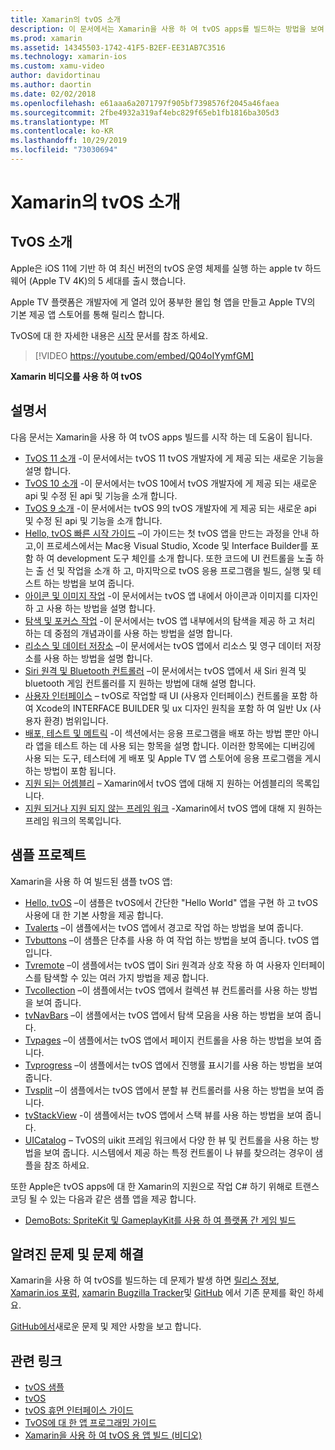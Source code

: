 ```yaml
---
title: Xamarin의 tvOS 소개
description: 이 문서에서는 Xamarin을 사용 하 여 tvOS apps를 빌드하는 방법을 보여 주는 다양 한 가이드 및 샘플에 연결 합니다. 이 가이드에서는 사용자 인터페이스 개발, 데이터 저장소, 아이콘 등의 다양 한 기능에 대해 설명 합니다.
ms.prod: xamarin
ms.assetid: 14345503-1742-41F5-B2EF-EE31AB7C3516
ms.technology: xamarin-ios
ms.custom: xamu-video
author: davidortinau
ms.author: daortin
ms.date: 02/02/2018
ms.openlocfilehash: e61aaa6a2071797f905bf7398576f2045a46faea
ms.sourcegitcommit: 2fbe4932a319af4ebc829f65eb1fb1816ba305d3
ms.translationtype: MT
ms.contentlocale: ko-KR
ms.lasthandoff: 10/29/2019
ms.locfileid: "73030694"
---
```

# <a name="introduction-to-tvos-in-xamarin"></a>Xamarin의 tvOS 소개

## <a name="introducing-tvos"></a>TvOS 소개

Apple은 iOS 11에 기반 하 여 최신 버전의 tvOS 운영 체제를 실행 하는 apple tv 하드웨어 (Apple TV 4K)의 5 세대를 출시 했습니다.

Apple TV 플랫폼은 개발자에 게 열려 있어 풍부한 몰입 형 앱을 만들고 Apple TV의 기본 제공 앱 스토어를 통해 릴리스 합니다.

TvOS에 대 한 자세한 내용은 [시작](~/ios/tvos/get-started/index.md) 문서를 참조 하세요.

> [!VIDEO https://youtube.com/embed/Q04oIYymfGM]

**Xamarin 비디오를 사용 하 여 tvOS**

## <a name="documentation"></a>설명서

다음 문서는 Xamarin을 사용 하 여 tvOS apps 빌드를 시작 하는 데 도움이 됩니다.

- [TvOS 11 소개](~/ios/tvos/platform/introduction-to-tvos11.md) -이 문서에서는 tvOS 11 tvOS 개발자에 게 제공 되는 새로운 기능을 설명 합니다.
- [TvOS 10 소개](~/ios/tvos/platform/introduction-to-tvos10/index.md) -이 문서에서는 tvOS 10에서 tvOS 개발자에 게 제공 되는 새로운 api 및 수정 된 api 및 기능을 소개 합니다.
- [TvOS 9 소개](~/ios/tvos/platform/tvos9.md) -이 문서에서는 tvOS 9의 tvOS 개발자에 게 제공 되는 새로운 api 및 수정 된 api 및 기능을 소개 합니다. 
- [Hello, tvOS 빠른 시작 가이드](~/ios/tvos/get-started/hello-tvos.md) –이 가이드는 첫 tvOS 앱을 만드는 과정을 안내 하 고,이 프로세스에서는 Mac용 Visual Studio, Xcode 및 Interface Builder를 포함 하 여 development 도구 체인를 소개 합니다. 또한 코드에 UI 컨트롤을 노출 하는 출 선 및 작업을 소개 하 고, 마지막으로 tvOS 응용 프로그램을 빌드, 실행 및 테스트 하는 방법을 보여 줍니다.
- [아이콘 및 이미지 작업](~/ios/tvos/app-fundamentals/icons-images.md) -이 문서에서는 tvOS 앱 내에서 아이콘과 이미지를 디자인 하 고 사용 하는 방법을 설명 합니다.
- [탐색 및 포커스 작업](~/ios/tvos/app-fundamentals/navigation-focus.md) -이 문서에서는 tvOS 앱 내부에서의 탐색을 제공 하 고 처리 하는 데 중점의 개념과이를 사용 하는 방법을 설명 합니다.
- [리소스 및 데이터 저장소](~/ios/tvos/app-fundamentals/resources-data-storage.md) –이 문서에서는 tvOS 앱에서 리소스 및 영구 데이터 저장소를 사용 하는 방법을 설명 합니다.
- [Siri 원격 및 Bluetooth 컨트롤러](~/ios/tvos/platform/remote-bluetooth.md) –이 문서에서는 tvOS 앱에서 새 Siri 원격 및 bluetooth 게임 컨트롤러를 지 원하는 방법에 대해 설명 합니다.
- [사용자 인터페이스](~/ios/tvos/user-interface/index.md) – tvOS로 작업할 때 UI (사용자 인터페이스) 컨트롤을 포함 하 여 Xcode의 INTERFACE BUILDER 및 ux 디자인 원칙을 포함 하 여 일반 Ux (사용자 환경) 범위입니다.
- [배포, 테스트 및 메트릭](~/ios/tvos/deploy-test/index.md) -이 섹션에서는 응용 프로그램을 배포 하는 방법 뿐만 아니라 앱을 테스트 하는 데 사용 되는 항목을 설명 합니다. 이러한 항목에는 디버깅에 사용 되는 도구, 테스터에 게 배포 및 Apple TV 앱 스토어에 응용 프로그램을 게시 하는 방법이 포함 됩니다.
- [지원 되는 어셈블리](~/ios/tvos/internals/assemblies.md) – Xamarin에서 tvOS 앱에 대해 지 원하는 어셈블리의 목록입니다.
- [지원 되거나 지원 되지 않는 프레임 워크](~/ios/tvos/internals/frameworks.md) -Xamarin에서 tvOS 앱에 대해 지 원하는 프레임 워크의 목록입니다.

## <a name="sample-projects"></a>샘플 프로젝트

Xamarin을 사용 하 여 빌드된 샘플 tvOS 앱:

- [Hello, tvOS](https://docs.microsoft.com/samples/xamarin/ios-samples/tvos-hello-tvos) –이 샘플은 tvOS에서 간단한 "Hello World" 앱을 구현 하 고 tvOS 사용에 대 한 기본 사항을 제공 합니다.
- [Tvalerts](https://docs.microsoft.com/samples/xamarin/ios-samples/tvos-tvalerts) –이 샘플에서는 tvOS 앱에서 경고로 작업 하는 방법을 보여 줍니다.
- [Tvbuttons](https://docs.microsoft.com/samples/xamarin/ios-samples/tvos-tvbuttons) –이 샘플은 단추를 사용 하 여 작업 하는 방법을 보여 줍니다. tvOS 앱입니다.
- [Tvremote](https://docs.microsoft.com/samples/xamarin/ios-samples/tvos-tvremote) –이 샘플에서는 tvOS 앱이 Siri 원격과 상호 작용 하 여 사용자 인터페이스를 탐색할 수 있는 여러 가지 방법을 제공 합니다.
- [Tvcollection](https://docs.microsoft.com/samples/xamarin/ios-samples/tvos-tvcollection) –이 샘플에서는 tvOS 앱에서 컬렉션 뷰 컨트롤러를 사용 하는 방법을 보여 줍니다.
- [tvNavBars](https://docs.microsoft.com/samples/xamarin/ios-samples/tvos-tvnavbars) –이 샘플에서는 tvOS 앱에서 탐색 모음을 사용 하는 방법을 보여 줍니다.
- [Tvpages](https://docs.microsoft.com/samples/xamarin/ios-samples/tvos-tvpages) –이 샘플에서는 tvOS 앱에서 페이지 컨트롤을 사용 하는 방법을 보여 줍니다.
- [Tvprogress](https://docs.microsoft.com/samples/xamarin/ios-samples/tvos-tvprogress) –이 샘플에서는 tvOS 앱에서 진행률 표시기를 사용 하는 방법을 보여 줍니다.
- [Tvsplit](https://docs.microsoft.com/samples/xamarin/ios-samples/tvos-tvsplit) –이 샘플에서는 tvOS 앱에서 분할 뷰 컨트롤러를 사용 하는 방법을 보여 줍니다.
- [tvStackView](https://docs.microsoft.com/samples/xamarin/ios-samples/tvos-tvstackview) -이 샘플에서는 tvOS 앱에서 스택 뷰를 사용 하는 방법을 보여 줍니다.
- [UICatalog](https://docs.microsoft.com/samples/xamarin/ios-samples/tvos-uicatalog) – TvOS의 uikit 프레임 워크에서 다양 한 뷰 및 컨트롤을 사용 하는 방법을 보여 줍니다. 시스템에서 제공 하는 특정 컨트롤이 나 뷰를 찾으려는 경우이 샘플을 참조 하세요.

또한 Apple은 tvOS apps에 대 한 Xamarin의 지원으로 작업 C# 하기 위해로 트랜스 코딩 될 수 있는 다음과 같은 샘플 앱을 제공 합니다.

- [DemoBots: SpriteKit 및 GameplayKit를 사용 하 여 플랫폼 간 게임 빌드](https://developer.apple.com/library/prerelease/tvos/samplecode/DemoBots/)

## <a name="known-issues-and-troubleshooting"></a>알려진 문제 및 문제 해결

Xamarin을 사용 하 여 tvOS를 빌드하는 데 문제가 발생 하면 [릴리스 정보](https://docs.microsoft.com/xamarin/ios/release-notes/), [Xamarin.ios 포럼](https://forums.xamarin.com/categories/ios), [xamarin Bugzilla Tracker](https://bugzilla.xamarin.com/query.cgi?product=iOS)및 [GitHub](https://github.com/xamarin/xamarin-macios/issues) 에서 기존 문제를 확인 하세요.

[GitHub에서](https://github.com/xamarin/xamarin-macios/issues)새로운 문제 및 제안 사항을 보고 합니다.

## <a name="related-links"></a>관련 링크

- [tvOS 샘플](https://docs.microsoft.com/samples/browse/?products=xamarin&term=Xamarin.iOS+tvOS)
- [tvOS](https://developer.apple.com/tvos/)
- [tvOS 휴먼 인터페이스 가이드](https://developer.apple.com/tvos/human-interface-guidelines/)
- [TvOS에 대 한 앱 프로그래밍 가이드](https://developer.apple.com/library/prerelease/tvos/documentation/General/Conceptual/AppleTV_PG/)
- [Xamarin을 사용 하 여 tvOS 용 앱 빌드 (비디오)](https://university.xamarin.com/lightninglectures/tvos-with-xamarin)
